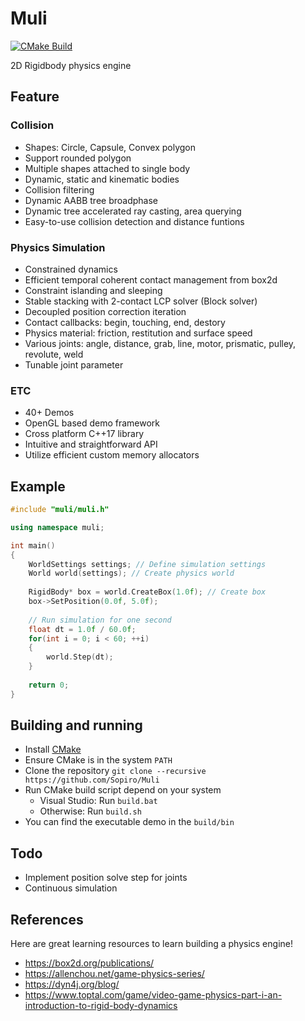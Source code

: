 # Muli
[![CMake Build](https://github.com/Sopiro/Muli/actions/workflows/cmake_build.yml/badge.svg)](https://github.com/Sopiro/Muli/actions/workflows/cmake_build.yml)

2D Rigidbody physics engine

## Feature  

### Collision  
  - Shapes: Circle, Capsule, Convex polygon
  - Support rounded polygon
  - Multiple shapes attached to single body
  - Dynamic, static and kinematic bodies
  - Collision filtering
  - Dynamic AABB tree broadphase
  - Dynamic tree accelerated ray casting, area querying
  - Easy-to-use collision detection and distance funtions
  
### Physics Simulation
  - Constrained dynamics
  - Efficient temporal coherent contact management from box2d
  - Constraint islanding and sleeping
  - Stable stacking with 2-contact LCP solver (Block solver)
  - Decoupled position correction iteration
  - Contact callbacks: begin, touching, end, destory
  - Physics material: friction, restitution and surface speed
  - Various joints: angle, distance, grab, line, motor, prismatic, pulley, revolute, weld
  - Tunable joint parameter  
  
### ETC
  - 40+ Demos
  - OpenGL based demo framework
  - Cross platform C++17 library
  - Intuitive and straightforward API
  - Utilize efficient custom memory allocators
  
## Example
```c++
#include "muli/muli.h"

using namespace muli;

int main()
{
    WorldSettings settings; // Define simulation settings
    World world(settings); // Create physics world
  
    RigidBody* box = world.CreateBox(1.0f); // Create box
    box->SetPosition(0.0f, 5.0f);
  
    // Run simulation for one second
    float dt = 1.0f / 60.0f;
    for(int i = 0; i < 60; ++i)
    {
        world.Step(dt);
    }
  
    return 0;
}
```

## Building and running
- Install [CMake](https://cmake.org/install/)
- Ensure CMake is in the system `PATH`
- Clone the repository `git clone --recursive https://github.com/Sopiro/Muli`
- Run CMake build script depend on your system
  - Visual Studio: Run `build.bat`
  - Otherwise: Run `build.sh`
- You can find the executable demo in the `build/bin`

## Todo
- Implement position solve step for joints
- Continuous simulation  

## References

Here are great learning resources to learn building a physics engine!

- https://box2d.org/publications/
- https://allenchou.net/game-physics-series/
- https://dyn4j.org/blog/
- https://www.toptal.com/game/video-game-physics-part-i-an-introduction-to-rigid-body-dynamics
